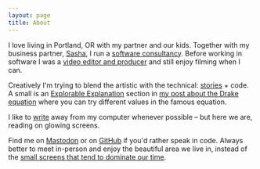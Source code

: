 ```yaml
---
layout: page
title: About
---
```


I love living in Portland, OR with my partner and our kids. Together with my business partner, [Sasha](https://www.chedygov.com/), I run a [software consultancy](https://www.semidecent.com/). Before working in software I was a [video editor and producer](/projects#videos) and still enjoy filming when I can.

Creatively I'm trying to blend the artistic with the technical: [stories](/fiction/subversion) + code. A small is an [Explorable Explanation](https://explorabl.es) section in [my post about the Drake equation](https://bengoertz.com/2021/11/22/drake-equation/) where you can try different values in the famous equation.

I like to [write](/process) away from my computer whenever possible – but here we are, reading on glowing screens.

Find me on [Mastodon](https://moth.social/@suite22) or on [GitHub](https://github.com/suite22) if you'd rather speak in code. Always better to meet in-person and enjoy the beautiful area we live in, instead of the [small screens that tend to dominate our time](https://bengoertz.com/2021/06/07/match-mood/).
